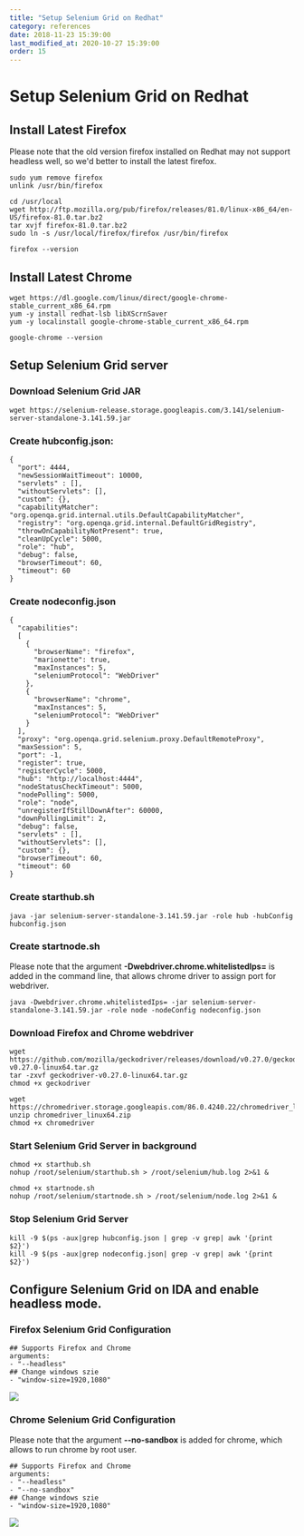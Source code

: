```yaml
---
title: "Setup Selenium Grid on Redhat"
category: references
date: 2018-11-23 15:39:00
last_modified_at: 2020-10-27 15:39:00
order: 15
---
```


# Setup Selenium Grid on Redhat

## Install Latest Firefox

Please note that the old version firefox installed on Redhat may not support headless well, so we'd better to install the latest firefox.

```
sudo yum remove firefox
unlink /usr/bin/firefox

cd /usr/local
wget http://ftp.mozilla.org/pub/firefox/releases/81.0/linux-x86_64/en-US/firefox-81.0.tar.bz2
tar xvjf firefox-81.0.tar.bz2
sudo ln -s /usr/local/firefox/firefox /usr/bin/firefox

firefox --version
```

## Install Latest Chrome

```
wget https://dl.google.com/linux/direct/google-chrome-stable_current_x86_64.rpm
yum -y install redhat-lsb libXScrnSaver
yum -y localinstall google-chrome-stable_current_x86_64.rpm

google-chrome --version
```

## Setup Selenium Grid server

### Download Selenium Grid JAR

```
wget https://selenium-release.storage.googleapis.com/3.141/selenium-server-standalone-3.141.59.jar
```

### Create hubconfig.json:

```
{
  "port": 4444,
  "newSessionWaitTimeout": 10000,
  "servlets" : [],
  "withoutServlets": [],
  "custom": {},
  "capabilityMatcher": "org.openqa.grid.internal.utils.DefaultCapabilityMatcher",
  "registry": "org.openqa.grid.internal.DefaultGridRegistry",
  "throwOnCapabilityNotPresent": true,
  "cleanUpCycle": 5000,
  "role": "hub",
  "debug": false,
  "browserTimeout": 60,
  "timeout": 60
}
```

### Create nodeconfig.json

```
{
  "capabilities":
  [
    {
      "browserName": "firefox",
      "marionette": true,
      "maxInstances": 5,
      "seleniumProtocol": "WebDriver"
    },
    {
      "browserName": "chrome",
      "maxInstances": 5,
      "seleniumProtocol": "WebDriver"
    }
  ],
  "proxy": "org.openqa.grid.selenium.proxy.DefaultRemoteProxy",
  "maxSession": 5,
  "port": -1,
  "register": true,
  "registerCycle": 5000,
  "hub": "http://localhost:4444",
  "nodeStatusCheckTimeout": 5000,
  "nodePolling": 5000,
  "role": "node",
  "unregisterIfStillDownAfter": 60000,
  "downPollingLimit": 2,
  "debug": false,
  "servlets" : [],
  "withoutServlets": [],
  "custom": {},
  "browserTimeout": 60,
  "timeout": 60
}
```

### Create starthub.sh

```
java -jar selenium-server-standalone-3.141.59.jar -role hub -hubConfig hubconfig.json
```

### Create startnode.sh

Please note that the argument **-Dwebdriver.chrome.whitelistedIps=** is added in the command line, that allows chrome driver to assign port for webdriver.

```
java -Dwebdriver.chrome.whitelistedIps= -jar selenium-server-standalone-3.141.59.jar -role node -nodeConfig nodeconfig.json
```

### Download Firefox and Chrome webdriver

```
wget https://github.com/mozilla/geckodriver/releases/download/v0.27.0/geckodriver-v0.27.0-linux64.tar.gz
tar -zxvf geckodriver-v0.27.0-linux64.tar.gz
chmod +x geckodriver

wget https://chromedriver.storage.googleapis.com/86.0.4240.22/chromedriver_linux64.zip
unzip chromedriver_linux64.zip
chmod +x chromedriver
```

### Start Selenium Grid Server in background

```
chmod +x starthub.sh
nohup /root/selenium/starthub.sh > /root/selenium/hub.log 2>&1 &

chmod +x startnode.sh
nohup /root/selenium/startnode.sh > /root/selenium/node.log 2>&1 &
```

### Stop Selenium Grid Server

```
kill -9 $(ps -aux|grep hubconfig.json | grep -v grep| awk '{print $2}')
kill -9 $(ps -aux|grep nodeconfig.json| grep -v grep| awk '{print $2}')
```

## Configure Selenium Grid on IDA and enable headless mode.

### Firefox Selenium Grid Configuration

```
## Supports Firefox and Chrome
arguments:
- "--headless"
## Change windows szie
- "window-size=1920,1080"
```

![][references-firefox-conf]

### Chrome Selenium Grid Configuration

Please note that the argument **--no-sandbox** is added for chrome, which allows to run chrome by root user.

```
## Supports Firefox and Chrome
arguments:
- "--headless"
- "--no-sandbox"
## Change windows szie
- "window-size=1920,1080"
```

![][references-chrome-conf]

[references-firefox-conf]: ../images/references/firefox_selenium_grid_conf.png
[references-chrome-conf]: ../images/references/chrome_selenium_grid_conf.png
